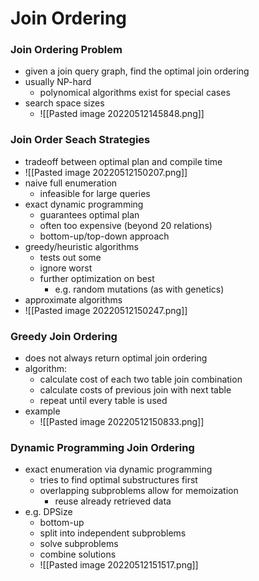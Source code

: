 # Join Ordering
### Join Ordering Problem
+ given a join query graph, find the optimal join ordering
+ usually NP-hard
	+ polynomical algorithms exist for special cases
+ search space sizes
	+ ![[Pasted image 20220512145848.png]]

### Join Order Seach Strategies
+ tradeoff between optimal plan and compile time
+ ![[Pasted image 20220512150207.png]]
+ naive full enumeration
	+ infeasible for large queries
+ exact dynamic programming
	+ guarantees optimal plan
	+ often too expensive (beyond 20 relations)
	+ bottom-up/top-down approach
+ greedy/heuristic algorithms
	+ tests out some
	+ ignore worst
	+ further optimization on best
		+ e.g. random mutations (as with genetics)
+ approximate algorithms
+ ![[Pasted image 20220512150247.png]]

### Greedy Join Ordering
+ does not always return optimal join ordering
+ algorithm:
	+ calculate cost of each two table join combination
	+ calculate costs of previous join with next table
	+ repeat until every table is used
+ example
	+ ![[Pasted image 20220512150833.png]]

### Dynamic Programming Join Ordering
+ exact enumeration via dynamic programming
	+ tries to find optimal substructures first
	+ overlapping subproblems allow for memoization
		+ reuse already retrieved data
+ e.g. DPSize
	+ bottom-up
	+ split into independent subproblems
	+ solve subproblems
	+ combine solutions
	+ ![[Pasted image 20220512151517.png]]